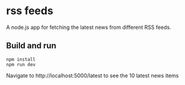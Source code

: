 # rss feeds

A node.js app for fetching the latest news from different RSS feeds.

## Build and run

```
npm install
npm run dev
```
Navigate to http://localhost:5000/latest to see the 10 latest news items